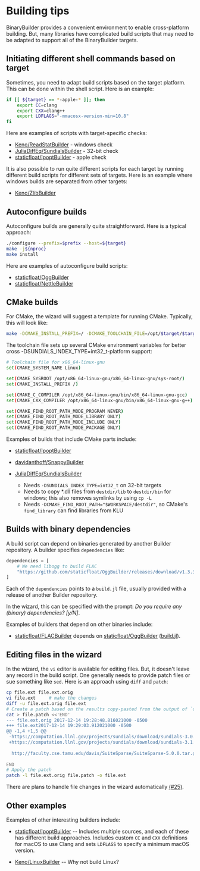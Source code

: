# Building tips

BinaryBuilder provides a convenient environment to enable cross-platform building. But, many libraries have complicated build scripts that may need to be adapted to support all of the BinaryBuilder targets.

## Initiating different shell commands based on target

Sometimes, you need to adapt build scripts based on the target platform. This can be done within the shell script. Here is an example:

```sh
if [[ ${target} == *-apple-* ]]; then
    export CC=clang
    export CXX=clang++
    export LDFLAGS="-mmacosx-version-min=10.8"
fi
```

Here are examples of scripts with target-specific checks:

* [Keno/ReadStatBuilder](https://github.com/Keno/ReadStatBuilder/blob/master/build_tarballs.jl#L35-L39) - windows check
* [JuliaDiffEq/SundialsBuilder](https://github.com/JuliaDiffEq/SundialsBuilder/blob/cmake-mod/build_tarballs.jl#L125-L131) - 32-bit check
* [staticfloat/IpoptBuilder](https://github.com/staticfloat/IpoptBuilder/blob/master/build_tarballs.jl#L28-L32) - apple check

It is also possible to run quite different scripts for each target by running different build scripts for different sets of targets. Here is an example where windows builds are separated from other targets:

* [Keno/ZlibBuilder](https://github.com/Keno/ZlibBuilder/blob/master/build_tarballs.jl)

## Autoconfigure builds

Autoconfigure builds are generally quite straightforward. Here is a typical approach:

```sh
./configure --prefix=$prefix --host=${target}
make -j${nproc}
make install
```

Here are examples of autoconfigure build scripts:

* [staticfloat/OggBuilder](https://github.com/staticfloat/OggBuilder/blob/master/build_tarballs.jl)
* [staticfloat/NettleBuilder](https://github.com/staticfloat/NettleBuilder/blob/master/build_tarballs.jl)


## CMake builds

For CMake, the wizard will suggest a template for running CMake. Typically, this will look like:

```sh
make -DCMAKE_INSTALL_PREFIX=/ -DCMAKE_TOOLCHAIN_FILE=/opt/$target/$target.toolchain
```

The toolchain file sets up several CMake environment variables for better cross -DSUNDIALS_INDEX_TYPE=int32_t-platform support: 

```sh
# Toolchain file for x86_64-linux-gnu
set(CMAKE_SYSTEM_NAME Linux)

set(CMAKE_SYSROOT /opt/x86_64-linux-gnu/x86_64-linux-gnu/sys-root/)
set(CMAKE_INSTALL_PREFIX /)

set(CMAKE_C_COMPILER /opt/x86_64-linux-gnu/bin/x86_64-linux-gnu-gcc)
set(CMAKE_CXX_COMPILER /opt/x86_64-linux-gnu/bin/x86_64-linux-gnu-g++)

set(CMAKE_FIND_ROOT_PATH_MODE_PROGRAM NEVER)
set(CMAKE_FIND_ROOT_PATH_MODE_LIBRARY ONLY)
set(CMAKE_FIND_ROOT_PATH_MODE_INCLUDE ONLY)
set(CMAKE_FIND_ROOT_PATH_MODE_PACKAGE ONLY)
```

Examples of builds that include CMake parts include:

* [staticfloat/IpoptBuilder](https://github.com/staticfloat/IpoptBuilder/blob/master/build_tarballs.jl)

* [davidanthoff/SnappyBuilder](https://github.com/davidanthoff/SnappyBuilder/blob/master/build_tarballs.jl)

* [JuliaDiffEq/SundialsBuilder](https://github.com/JuliaDiffEq/SundialsBuilder/blob/master/build_tarballs.jl)
  - Needs `-DSUNDIALS_INDEX_TYPE=int32_t` on 32-bit targets 
  - Needs to copy *.dll files from `destdir/lib` to `destdir/bin` for windows; this also removes symlinks by using `cp -L`
  - Needs `-DCMAKE_FIND_ROOT_PATH="$WORKSPACE/destdir"`, so CMake's `find_library` can find libraries from KLU


## Builds with binary dependencies

A build script can depend on binaries generated by another Builder repository. A builder specifies `dependencies` like:

```julia
dependencies = [
    # We need libogg to build FLAC
    "https://github.com/staticfloat/OggBuilder/releases/download/v1.3.3-0/build.jl"
]
```

Each of the `dependencies` points to a `build.jl` file, usually provided with a release of another Builder repository.

In the wizard, this can be specified with the prompt: *Do you require any (binary) dependencies?  [y/N]*.

Examples of builders that depend on other binaries include:

* [staticfloat/FLACBuilder](https://github.com/staticfloat/FLACBuilder/blob/master/build_tarballs.jl) depends on [staticfloat/OggBuilder](https://github.com/staticfloat/OggBuilder/blob/master/build_tarballs.jl) ([build.jl](https://github.com/staticfloat/OggBuilder/releases/download/v1.3.3-0/build.jl)).


## Editing files in the wizard

In the wizard, the `vi` editor is available for editing files. But, it doesn't leave any record in the build script. One generally needs to provide patch files or sue something like `sed`. Here is an approach using `diff` and `patch`:

```sh
cp file.ext file.ext.orig
vi file.ext     # make the changes
diff -u file.ext.orig file.ext
# Create a patch based on the results copy-pasted from the output of `diff`
cat > file.patch <<'END'
--- file.ext.orig 2017-12-14 19:28:48.816021000 -0500
+++ file.ext2017-12-14 19:29:03.912021000 -0500
@@ -1,4 +1,5 @@
 -https://computation.llnl.gov/projects/sundials/download/sundials-3.0.0.tar.gz
 +https://computation.llnl.gov/projects/sundials/download/sundials-3.1.0.tar.gz
  
  http://faculty.cse.tamu.edu/davis/SuiteSparse/SuiteSparse-5.0.0.tar.gz
 
END
# Apply the patch
patch -l file.ext.orig file.patch -o file.ext
```

There are plans to handle file changes in the wizard automatically [(#25)](https://github.com/JuliaPackaging/BinaryBuilder.jl/issues/125).


## Other examples

Examples of other interesting builders include:

* [staticfloat/IpoptBuilder](https://github.com/staticfloat/IpoptBuilder/blob/master/build_tarballs.jl) -- Includes multiple sources, and each of these has different build approaches. Includes custom `CC` and `CXX` definitions for macOS to use Clang and sets `LDFLAGS` to specify a minimum macOS version. 

* [Keno/LinuxBuilder](https://github.com/Keno/LinuxBuilder/blob/master/build_tarballs.jl) -- Why not build Linux?


